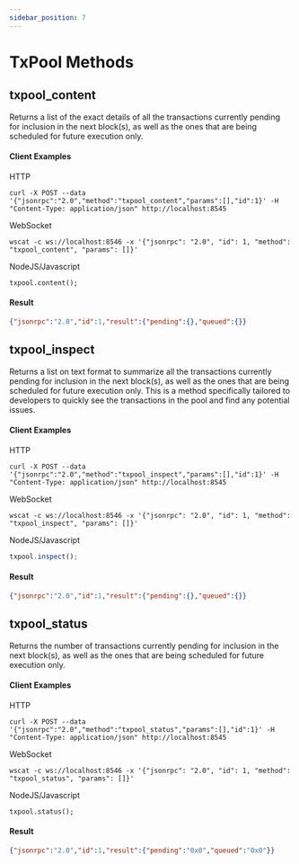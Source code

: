 ```yaml
---
sidebar_position: 7
---
```


# TxPool Methods

## txpool_content
Returns a list of the exact details of all the transactions currently pending for inclusion in the next block(s), as well as the ones that are being scheduled for future execution only.

#### Client Examples
HTTP

```shell
curl -X POST --data '{"jsonrpc":"2.0","method":"txpool_content","params":[],"id":1}' -H "Content-Type: application/json" http://localhost:8545
```
WebSocket

```shell
wscat -c ws://localhost:8546 -x '{"jsonrpc": "2.0", "id": 1, "method": "txpool_content", "params": []}'
```
NodeJS/Javascript

```shell
txpool.content();
```

#### Result
```json
{"jsonrpc":"2.0","id":1,"result":{"pending":{},"queued":{}}
```


## txpool_inspect
Returns a list on text format to summarize all the transactions currently pending for inclusion in the next block(s), as well as the ones that are being scheduled for future execution only. This is a method specifically tailored to developers to quickly see the transactions in the pool and find any potential issues.

#### Client Examples
HTTP

```shell
curl -X POST --data '{"jsonrpc":"2.0","method":"txpool_inspect","params":[],"id":1}' -H "Content-Type: application/json" http://localhost:8545
```

WebSocket

```shell
wscat -c ws://localhost:8546 -x '{"jsonrpc": "2.0", "id": 1, "method": "txpool_inspect", "params": []}'
```

NodeJS/Javascript

```js
txpool.inspect();
```

#### Result
```json
{"jsonrpc":"2.0","id":1,"result":{"pending":{},"queued":{}}
```

## txpool_status
Returns the number of transactions currently pending for inclusion in the next block(s), as well as the ones that are being scheduled for future execution only.

#### Client Examples
HTTP

```shell
curl -X POST --data '{"jsonrpc":"2.0","method":"txpool_status","params":[],"id":1}' -H "Content-Type: application/json" http://localhost:8545
```

WebSocket
```shell
wscat -c ws://localhost:8546 -x '{"jsonrpc": "2.0", "id": 1, "method": "txpool_status", "params": []}'
```

NodeJS/Javascript

```shell
txpool.status();
```

#### Result
```json
{"jsonrpc":"2.0","id":1,"result":{"pending":"0x0","queued":"0x0"}}
```
